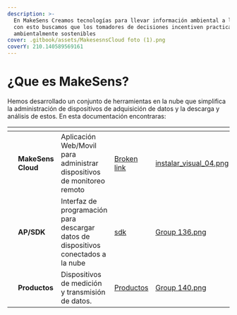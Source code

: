 ```yaml
---
description: >-
  En MakeSens Creamos tecnologías para llevar información ambiental a la nube,
  con esto buscamos que los tomadores de decisiones incentiven practicas
  ambientalmente sostenibles
cover: .gitbook/assets/MakesesnsCloud foto (1).png
coverY: 210.140589569161
---
```


# ¿Que es MakeSens?

Hemos desarrollado un conjunto de herramientas en la nube que simplifica la administración de dispositivos de adquisición de datos y la descarga y análisis de estos. En esta documentación encontraras:

<table data-view="cards"><thead><tr><th></th><th></th><th></th><th data-hidden data-card-target data-type="content-ref"></th><th data-hidden data-card-cover data-type="files"></th></tr></thead><tbody><tr><td></td><td><strong>MakeSens Cloud</strong></td><td>Aplicación Web/Movil para administrar dispositivos de monitoreo remoto</td><td><a href="broken-reference">Broken link</a></td><td><a href=".gitbook/assets/instalar_visual_04.png">instalar_visual_04.png</a></td></tr><tr><td></td><td><strong>AP/SDK</strong></td><td>Interfaz de programación para descargar datos de dispositivos conectados a la nube</td><td><a href="api-sdk/sdk/">sdk</a></td><td><a href=".gitbook/assets/Group 136.png">Group 136.png</a></td></tr><tr><td></td><td><strong>Productos</strong></td><td>Dispositivos de medición y transmisión de datos.</td><td><a href="https://app.gitbook.com/o/4llpl7MbROa1g3ZGoLxz/s/Bxn5OGMBafbgJktaWOKb/">Productos</a></td><td><a href=".gitbook/assets/Group 140.png">Group 140.png</a></td></tr></tbody></table>

